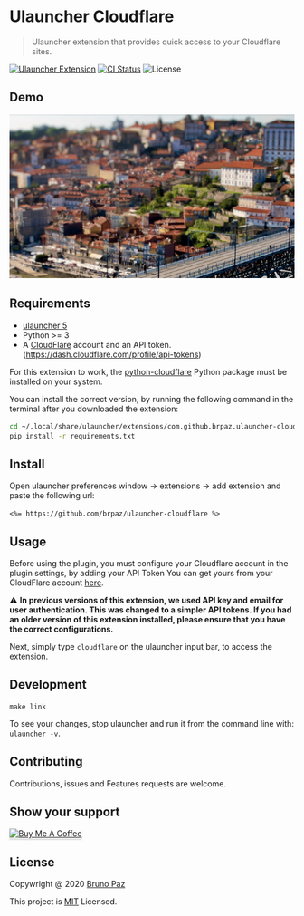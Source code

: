 # Ulauncher Cloudflare

> Ulauncher extension that provides quick access to your Cloudflare sites.

[![Ulauncher Extension](https://img.shields.io/badge/Ulauncher-Extension-green.svg?style=for-the-badge)](https://ext.ulauncher.io/-/github-brpaz-ulauncher-cloudflare)
[![CI Status](https://img.shields.io/github/workflow/status/brpaz/ulauncher-cloudflare/CI?color=orange&label=actions&logo=github&logoColor=orange&style=for-the-badge)](https://github.com/brpaz7ulauncher-cloudflare)
![License](https://img.shields.io/github/license/brpaz/ulauncher-cloudflare.svg?style=for-the-badge)

## Demo

![demo](demo.gif)

## Requirements

* [ulauncher 5](https://ulauncher.io/)
* Python >= 3
* A [CloudFlare](https://cloudflare.com) account and an API token. (https://dash.cloudflare.com/profile/api-tokens)

For this extension to work, the [python-cloudflare](https://github.com/cloudflare/python-cloudflare) Python package must be installed on your system.

You can install the correct version, by running the following command in the terminal after you downloaded the extension:

```bash
cd ~/.local/share/ulauncher/extensions/com.github.brpaz.ulauncher-cloudflare
pip install -r requirements.txt
```

## Install

Open ulauncher preferences window -> extensions -> add extension and paste the following url:

```<%= https://github.com/brpaz/ulauncher-cloudflare %>```

## Usage

Before using the plugin, you must configure your Cloudflare account in the plugin settings, by adding your API Token
You can get yours from your CloudFlare account [here](https://dash.cloudflare.com/profile/api-tokens).

⚠️ **In previous versions of this extension, we used API key and email for user authentication. This was changed to a simpler API tokens. If you had an older version of this extension installed, please ensure that you have the correct configurations.**

Next, simply type `cloudflare` on the ulauncher input bar, to access the extension.


## Development

```
make link
```

To see your changes, stop ulauncher and run it from the command line with: ```ulauncher -v```.

## Contributing

Contributions, issues and Features requests are welcome.

## Show your support

<a href="https://www.buymeacoffee.com/Z1Bu6asGV" target="_blank"><img src="https://www.buymeacoffee.com/assets/img/custom_images/orange_img.png" alt="Buy Me A Coffee" style="height: 41px !important;width: 174px !important;box-shadow: 0px 3px 2px 0px rgba(190, 190, 190, 0.5) !important;-webkit-box-shadow: 0px 3px 2px 0px rgba(190, 190, 190, 0.5) !important;" ></a>


## License

Copywright @ 2020 [Bruno Paz](https://github.com/brpaz)

This project is [MIT](LLICENSE) Licensed.
